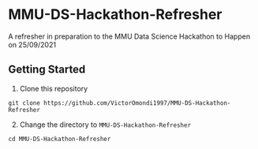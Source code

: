 # MMU-DS-Hackathon-Refresher
A refresher in preparation to the MMU Data Science Hackathon to Happen on 25/09/2021

## Getting Started
1. Clone this repository
```shell
git clone https://github.com/VictorOmondi1997/MMU-DS-Hackathon-Refresher
```
2. Change the directory to `MMU-DS-Hackathon-Refresher`
```shell
cd MMU-DS-Hackathon-Refresher
```

# 
